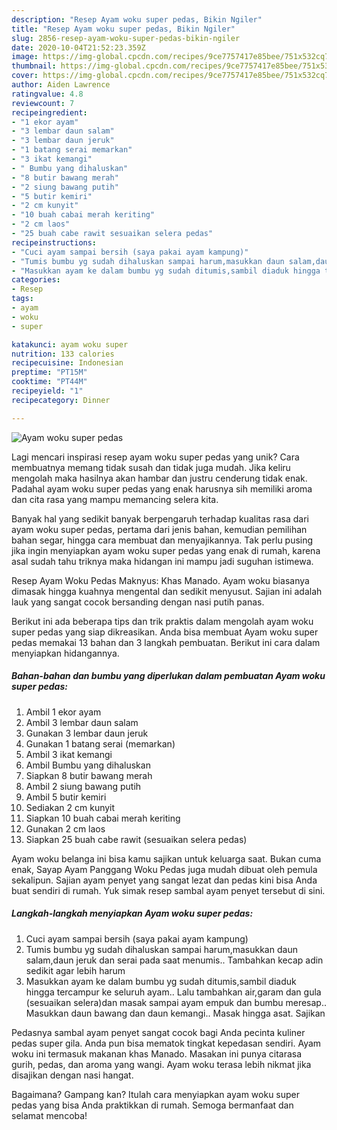```yaml
---
description: "Resep Ayam woku super pedas, Bikin Ngiler"
title: "Resep Ayam woku super pedas, Bikin Ngiler"
slug: 2856-resep-ayam-woku-super-pedas-bikin-ngiler
date: 2020-10-04T21:52:23.359Z
image: https://img-global.cpcdn.com/recipes/9ce7757417e85bee/751x532cq70/ayam-woku-super-pedas-foto-resep-utama.jpg
thumbnail: https://img-global.cpcdn.com/recipes/9ce7757417e85bee/751x532cq70/ayam-woku-super-pedas-foto-resep-utama.jpg
cover: https://img-global.cpcdn.com/recipes/9ce7757417e85bee/751x532cq70/ayam-woku-super-pedas-foto-resep-utama.jpg
author: Aiden Lawrence
ratingvalue: 4.8
reviewcount: 7
recipeingredient:
- "1 ekor ayam"
- "3 lembar daun salam"
- "3 lembar daun jeruk"
- "1 batang serai memarkan"
- "3 ikat kemangi"
- " Bumbu yang dihaluskan"
- "8 butir bawang merah"
- "2 siung bawang putih"
- "5 butir kemiri"
- "2 cm kunyit"
- "10 buah cabai merah keriting"
- "2 cm laos"
- "25 buah cabe rawit sesuaikan selera pedas"
recipeinstructions:
- "Cuci ayam sampai bersih (saya pakai ayam kampung)"
- "Tumis bumbu yg sudah dihaluskan sampai harum,masukkan daun salam,daun jeruk dan serai pada saat menumis.. Tambahkan kecap adin sedikit agar lebih harum"
- "Masukkan ayam ke dalam bumbu yg sudah ditumis,sambil diaduk hingga tercampur ke seluruh ayam.. Lalu tambahkan air,garam dan gula (sesuaikan selera)dan masak sampai ayam empuk dan bumbu meresap.. Masukkan daun bawang dan daun kemangi.. Masak hingga asat. Sajikan"
categories:
- Resep
tags:
- ayam
- woku
- super

katakunci: ayam woku super 
nutrition: 133 calories
recipecuisine: Indonesian
preptime: "PT15M"
cooktime: "PT44M"
recipeyield: "1"
recipecategory: Dinner

---
```



![Ayam woku super pedas](https://img-global.cpcdn.com/recipes/9ce7757417e85bee/751x532cq70/ayam-woku-super-pedas-foto-resep-utama.jpg)

Lagi mencari inspirasi resep ayam woku super pedas yang unik? Cara membuatnya memang tidak susah dan tidak juga mudah. Jika keliru mengolah maka hasilnya akan hambar dan justru cenderung tidak enak. Padahal ayam woku super pedas yang enak harusnya sih memiliki aroma dan cita rasa yang mampu memancing selera kita.

Banyak hal yang sedikit banyak berpengaruh terhadap kualitas rasa dari ayam woku super pedas, pertama dari jenis bahan, kemudian pemilihan bahan segar, hingga cara membuat dan menyajikannya. Tak perlu pusing jika ingin menyiapkan ayam woku super pedas yang enak di rumah, karena asal sudah tahu triknya maka hidangan ini mampu jadi suguhan istimewa.

Resep Ayam Woku Pedas Maknyus: Khas Manado. Ayam woku biasanya dimasak hingga kuahnya mengental dan sedikit menyusut. Sajian ini adalah lauk yang sangat cocok bersanding dengan nasi putih panas.


Berikut ini ada beberapa tips dan trik praktis dalam mengolah ayam woku super pedas yang siap dikreasikan. Anda bisa membuat Ayam woku super pedas memakai 13 bahan dan 3 langkah pembuatan. Berikut ini cara dalam menyiapkan hidangannya.

<!--inarticleads1-->

##### Bahan-bahan dan bumbu yang diperlukan dalam pembuatan Ayam woku super pedas:

1. Ambil 1 ekor ayam
1. Ambil 3 lembar daun salam
1. Gunakan 3 lembar daun jeruk
1. Gunakan 1 batang serai (memarkan)
1. Ambil 3 ikat kemangi
1. Ambil  Bumbu yang dihaluskan
1. Siapkan 8 butir bawang merah
1. Ambil 2 siung bawang putih
1. Ambil 5 butir kemiri
1. Sediakan 2 cm kunyit
1. Siapkan 10 buah cabai merah keriting
1. Gunakan 2 cm laos
1. Siapkan 25 buah cabe rawit (sesuaikan selera pedas)


Ayam woku belanga ini bisa kamu sajikan untuk keluarga saat. Bukan cuma enak, Sayap Ayam Panggang Woku Pedas juga mudah dibuat oleh pemula sekalipun. Sajian ayam penyet yang sangat lezat dan pedas kini bisa Anda buat sendiri di rumah. Yuk simak resep sambal ayam penyet tersebut di sini. 

<!--inarticleads2-->

##### Langkah-langkah menyiapkan Ayam woku super pedas:

1. Cuci ayam sampai bersih (saya pakai ayam kampung)
1. Tumis bumbu yg sudah dihaluskan sampai harum,masukkan daun salam,daun jeruk dan serai pada saat menumis.. Tambahkan kecap adin sedikit agar lebih harum
1. Masukkan ayam ke dalam bumbu yg sudah ditumis,sambil diaduk hingga tercampur ke seluruh ayam.. Lalu tambahkan air,garam dan gula (sesuaikan selera)dan masak sampai ayam empuk dan bumbu meresap.. Masukkan daun bawang dan daun kemangi.. Masak hingga asat. Sajikan


Pedasnya sambal ayam penyet sangat cocok bagi Anda pecinta kuliner pedas super gila. Anda pun bisa mematok tingkat kepedasan sendiri. Ayam woku ini termasuk makanan khas Manado. Masakan ini punya citarasa gurih, pedas, dan aroma yang wangi. Ayam woku terasa lebih nikmat jika disajikan dengan nasi hangat. 

Bagaimana? Gampang kan? Itulah cara menyiapkan ayam woku super pedas yang bisa Anda praktikkan di rumah. Semoga bermanfaat dan selamat mencoba!
